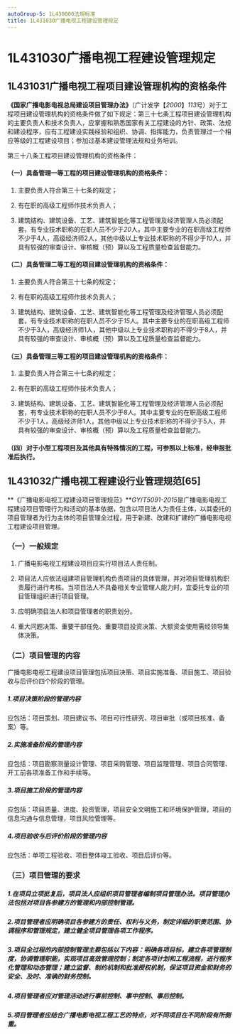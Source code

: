 ```yaml
---
autoGroup-5: 1L430000法规标准
title: 1L431030广播电视工程建设管理规定
---
```


1L431030广播电视工程建设管理规定
================================

1L431031广播电视工程项目建设管理机构的资格条件
----------------------------------------------

**《国家广播电影电视总局建设项目管理办法》**（广计发字【*2000*】*113*号）对于工程项目建设管理机构的资格条件做了如下规定：第三十七条工程项目建设管理机构的主要负责人和技术负责人，应掌握和熟悉国家有关工程建设的方针、政策、法规和建设程序，应有工程建设实践经验和组织、协调、指挥能力，负责管理过一个相应等级的工程建设项目；参加过基本建设管理法规和业务培训。

第三十八条工程项目建设管理机构的资格条件：

#### （一）具备管理一等工程的项目建设管理机构的资格条件：

1.  主要负责人符合第三十七条的规定；

2.  有在职的高级工程师作技术负责人；

3.  建筑结构、建筑设备、工艺、建筑智能化等工程管理及经济管理人员必须配套，有专业技术职称的在职人员不少于*20*人。其中主要专业的在职高级工程师不少于4人，高级经济师2人，其他中级以上专业技术职称的不得少于*10*人，并具有较强的审查设计、审核概（预）算以及工程质量检查监督能力。

#### （二）具备管理二等工程的项目建设管理机构的资格条件：

1.  主要负责人符合第三十七条的规定；

2.  有在职的高级工程师作技术负责人；

3.  建筑结构、建筑设备、工艺、建筑智能化等工程管理及经济管理人员必须配套，有专业技术职称的在职人员不少于*15*人。其中主要专业的在职高级工程师不少于3人，高级经济师1人，其他中级以上专业技术职称的不得少于8人，并具有较强的审查设计、审核概（预）算以及工程质量检查监督能力。

#### （三）具备管理三等工程的项目建设管理机构的资格条件：

1.  主要负责人符合第三十七条的规定；

2.  有在职的高级工程师作技术负责人；

3.  建筑结构、建筑设备、工艺、建筑智能化等工程管理及经济管理人员必须配套，有专业技术职称的在职人员不少于8人。其中主要专业的在职高级工程师不少于1人，高级经济师1人，其他中级以上专业技术职称的不得少于5人，并具有较强的审查设计、审核概（预）算以及工程质量检查监督能力。

#### （四）对于小型工程项目及其他具有特殊情况的工程，可参照以上标准，经申报批准后执行。

1L431032广播电视工程建设行业管理规范[65]
----------------------------------------

**《广播电影电视工程建设项目管理规范》***GY*/*T5091-2015*是广播电影电视工程建设项目管理行为和活动的基本依据，包含以项目法人为责任主体，以其委托的项目管理者为行为主体的项目管理全过程，用于新建、改建和扩建的广播电影电视工程建设项目管理。

### （一）一般规定

1.  广播电影电视工程建设项目应实行项目法人责任制。

2.  项目法人应依法组建项目管理机构负责项目的具体管理，并对项目管理机构职责履行进行考核。当项目法人不具备相关专业管理人能力时，宜委托专业的项目管理组织进行项目管理。

3.  应明确项目法人和项目管理者的职责划分。

4.  重大问题决策、重要干部任免、重要项目投资决策、大额资金使用需经领导集体决策。

### （二）项目管理的内容

广播电影电视工程建设项目管理包括项目决策、项目实施准备、项目施工、项目验收与后评价四个阶段的管理。

##### 1.项目决策阶段的管理内容

应包括：项目策划、项目建议书、项目可行性研究、项目审批（或项目核准、备案）等。

##### 2.实施准备阶段的管理内容

应包括：项目勘察测量设计管理、项目采购管理、项目监理管理、项目合同管理、开工前各项准备工作和手续等。

##### 3.项目施工阶段的管理内容

应包括：项目质量、进度、投资管理，项目安全文明施工和环境保护管理，项目的信息沟通与信息管理，项目风险管理等。

##### 4.项目验收与后评价阶段的管理内容

应包括：单项工程验收、项目整体竣工验收、项目后评价等。

### （三）项目管理的要求

##### 1.在项目立项批复后，项目法人应组织项目管理者编制项目管理办法。项目管理办法包括对项目各参建方的管理和内部控制管理。

##### 2.项目管理者应明确项目各参建方的责任、权利与义务，制定详细的职责范围、协调程序和管理规定，建立健全项目管理各项工作程序。

##### 3.项目全过程的内部控制管理主要包括以下内容：明确各项目标，建立各项管理制度，协调管理职能，实现项目高效管理控制；制定各项计划和工程流程，进行程序化管理和动态管理；建立监督、制约机制和批准授权机制，保证项目资金和财务的安全、及时、准确的财务控制。

##### 4.项目管理者应对管理活动进行事前控制、事中控制、事后控制。

##### 5.项目管理者应结合广播电影电视工程工艺的特点，对不同项目在不同阶段有所侧重。
